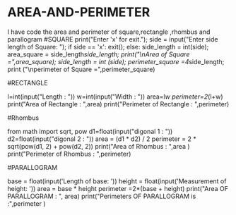 # AREA-AND-PERIMETER
I have code the area and perimeter of square,rectangle ,rhombus and parallogram
#SQUARE
print("Enter 'x' for exit.");
side = input("Enter side length of Square: ");
if side == 'x':
    exit();
else:
    side_length = int(side);
    area_square = side_length*side_length;
    print("\nArea of Square =",area_square);
    side_length = int (side);
    perimeter_square =4*side_length;
    print ("\nperimeter of Square =",perimeter_square)
    
    
 #RECTANGLE
    
l=int(input("Length : "))
w=int(input("Width : "))
area=l*w
perimeter=2*(l+w)
print("Area of Rectangle : ",area)
print("Perimeter of Rectangle : ",perimeter)


#Rhombus

from math import sqrt, pow
d1=float(input("digonal 1 : "))
d2=float(input("digonal 2 : "))
area = (d1 * d2) / 2
perimeter = 2 * sqrt(pow(d1, 2) +  pow(d2, 2)) 
print("Area of Rhombus : ",area )
print("Perimeter of Rhombus  : ",perimeter)




#PARALLOGRAM

base = float(input('Length of base: '))
height = float(input('Measurement of height: '))
area = base * height
perimeter =2*(base + height)
print("Area OF PARALLOGRAM : ", area)
print("Perimeters OF PARALLOGRAM is :",perimeter )
